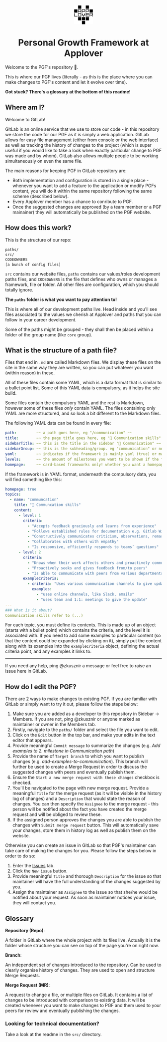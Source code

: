 <p align="center">
  <a href="https://www.monzo.com">
    <img alt="Monzo favicon" src="src/images/favicon.svg" width="60" />
  </a>
</p>
<h1 align="center">
    Personal Growth Framework at Applover
</h1>

Welcome to the PGF's repository 🎉.

This is where our PGF lives (literally - as this is the place where you can make changes to PGF's content and let it evolve over time).

**Got stuck? There's a glossary at the bottom of this readme!**

## Where am I?

Welcome to GitLab!

GitLab is an online service that we use to store our code - in this repository we store the code for our PGF as it is simply a web application. GitLab allows for easy file management (either from console or the web interface) as well as tracking the history of changes to the project (which is super useful if you would like to take a look when exactly particular change to PGF was made and by whom). GitLab also allows multiple people to be working simultaneously on even the same file.

The main reasons for keeping PGF in GitLab repository are:
- Both implementation and configuration is stored in a single place - whenever you want to add a feature to the application or modify PGFs content, you will do it within the same repository following the same scheme (described below).
- Every Applover member has a chance to conribute to PGF.
- Once the suggested changes are approved (by a team member or a PGF mainainer) they will automatically be published on the PGF website.

## How does this work?

This is the structure of our repo:
```
paths/
src/
CODEOWNERS
[a bunch of config files]
```

`src` contains our website files, `paths` contains our values/roles development paths files, and `CODEOWNERS` is the file that defines who owns or manages a framework, file or folder.
All other files are configuration, which you should totally ignore.

**The `paths` folder is what you want to pay attention to!**

This is where all of our development paths live. Head inside and you'll see files associated to the values we cherish at Applover and paths that you can follow in your career development.

Some of the paths might be grouped - they shall then be placed within a folder of the group name (like `core` group).

## What is the structure of a path file?

Files that end in `.md` are called Markdown files. We display these files on the site in the same way they are written, so you can put whatever you want (within reason) in these.

All of these files contain some YAML, which is a data format that is similar to a bullet point list. Some of this YAML data is compulsory, as it helps the site build.

Some files contain the compulsory YAML and the rest is Markdown, however some of these files *only* contain YAML.
The files containing only YAML are more structured, and so look a bit different to the Markdown files.

The following YAML data can be found in every file:

``` yaml
path:         ~~ a path goes here, eg "/communication" ~~
title:        ~~ the page title goes here, eg "💬 Communication skills" ~~
sidebarTitle: ~~ this is the title in the sidebar "💬 Communication" ~~
sidebarGroup: ~~ this is the subheading/group. eg "communication" or nothing ~~
yaml:         ~~ indicates if the framework is mainly yaml (true) or markdown (false) ~~
levels:       ~~ the amount of milestones you want to be shown if the file is yaml, eg 6 or nothing ~~
homepage:     ~~ card-based frameworks only! whether you want a homepage to be shown, eg true, false, or nothing if irrelevant ~~
```

If the framework is in YAML format, underneath the compulsory data, you will find something like this:

``` yaml
homepage: true
topics:
  - name: "communcation"
    title: "💬 Communcation skills"
    content:
      - level: 1
        criteria:
          - "Accepts feedback graciously and learns from experience"
          - "Follows established rules for documentation e.g. Gitlab Wiki, GSuite"
          - "Constructively communicates criticism, observations, remarks"
          - "Collaborates with others with empathy"
          - "Is responsive, efficiently responds to teams’ questions"
      - level: 2
        criteria:
          - "Knows when their work affects others and proactively communicates the impact of status updates with those who most need to know"
          - "Proactively seeks and gives feedback from/to peers"
          - "Is able to communicate with peers from various departments, talks to non-technical stakeholders on appropriate level of abstraction"
        exampleCriteria:
          - criteria: "Uses various communication channels to give update"
            examples:
              - "uses online channels, like Slack, emails"
              - "uses team and 1:1: meetings to give the update"
---
### What is it about?
Communication skills refer to (...)
```

For each topic, you must define its contents. This is made up of an object (starts with a bullet point) which contains the criteria, and the level it is associated with.
If you need to add some examples to particular content (so that the content could be expanded by clicking on it), simply put the content along with its examples into the `exampleCriteria` object, defining the actual criteria point, and any examples it links to.

---

If you need any help, ping @zkusznir a message or feel free to raise an issue here in GitLab.

## How do I edit the PGF?

There are 2 ways to make changes to existing PGF. If you are familiar with GitLab or simply want to try it out, please follow the steps below:
1. Make sure you are added as a developer to this repository in Sidebar -> Members. If you are not, ping @zkusznir or anyone marked as maintainer or owner in the Members tab.
2. Firstly, navigate to the `paths/` folder and select the file you want to edit.
3. Click on the `Edit` button in the top bar, and make your edits in the text editor that appears.
4. Provide meaningful `Commit message` to summarize the changes (e.g. *Add examples to 2. milestone in Communication path*)
5. Provide the name of `Target branch` to which you want to publish changes (e.g. *add-examples-to-communication*). This branch will further be used to create a Merge Request in order to discuss the suggested changes with peers and eventually publish them.
6. Ensure the `Start a new merge request with these changes` checkbox is checked.
7. You'll be navigated to the page with new merge request. Provide a meaningful `Title` for the merge request (as it will be visible in the history log of changes) and a `Description` that would state the reason of changes. You can then specify the `Assignee` to the merge request - this person will be notified about the fact you have created the merge request and will be obliged to review these.
8. If the assigned person approves the changes you are able to publish the changes with `Submit merge request` button. This will automatically save your changes, store them in history log as well as publish them on the website.

Otherwise you can create an issue in GitLab so that PGF's maintainer can take care of making the changes for you. Please follow the steps below in order to do so:
1. Enter the [Issues](https://git.applover.pl/Applover/pgf/issues) tab.
2. Click the `New issue` button.
3. Provide meaningful `Title` and thorough `Description` for the issue so that maintainer will have the full understanding of the changes suggested by you.
4. Assign the maintainer as `Assignee` to the issue so that she/he would be notified about your request. As soon as maintainer notices your issue, they will contact you.

## Glossary

**Repository (Repo)**:

A folder in GitLab where the whole project with its files live. Actually it is the folder whose structure you can see on top of the page you're on right now.

**Branch**:

An independent set of changes introduced to the repository. Can be used to clearly organise history of changes. They are used to open and structure Merge Requests.

**Merge Request (MR)**:

A request to change a file, or multiple files on GitLab. It contains a list of changes to be introduced with comparison to existing data. It will be created whenever you want to make changes to PGF and them used to your peers for review and eventually publishing the changes.


### Looking for technical documentation?
Take a look at the readme in the `src/` directory.
